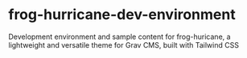 # frog-hurricane-dev-environment
Development environment and sample content for frog-huricane, a lightweight and versatile theme for Grav CMS, built with Tailwind CSS
